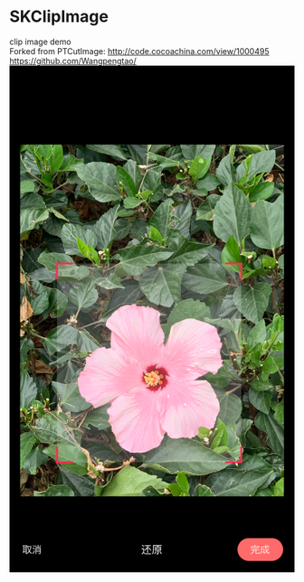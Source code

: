 # SKClipImage
clip image demo<br>
Forked from PTCutImage: http://code.cocoachina.com/view/1000495
<br>
 https://github.com/Wangpengtao/
 <br>
 ![image](https://github.com/Odasoken/SKClipImage/blob/main/demo1.png) 
